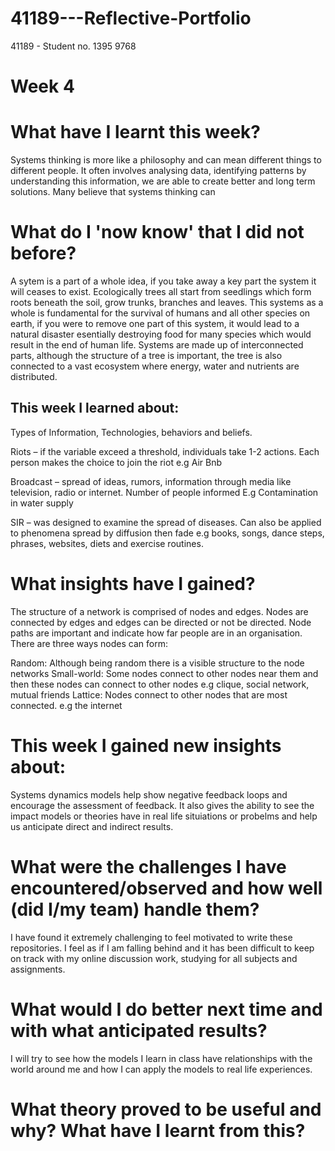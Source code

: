 # 41189---Reflective-Portfolio
41189 - Student no. 1395 9768

# Week 4

# What have I learnt this week?

Systems thinking is more like a philosophy and can mean different things to different people. It often involves analysing data, identifying patterns by understanding this information, we are able to create better and long term solutions. Many believe that systems thinking can 

# What do I 'now know' that I did not before?

A sytem is a part of a whole idea, if you take away a key part the system it will ceases to exist. Ecologically trees all start from seedlings which form roots beneath the soil, grow trunks, branches and leaves. This systems as a whole is fundamental for the survival of humans and all other species on earth, if you were to remove one part of this system, it would lead to a natural disaster esentially destroying food for many species which would result in the end of human life. Systems are made up of interconnected parts, although the structure of a tree is important, the tree is also connected to a vast ecosystem where energy, water and nutrients are distributed.

## This week I learned about:

Types of Information, Technologies, behaviors and beliefs.

Riots – if the variable exceed a threshold, individuals take 1-2 actions. Each person makes the choice to join the riot e.g Air Bnb 

Broadcast – spread of ideas, rumors, information through media like television, radio or internet. Number of people informed E.g Contamination in water supply 


SIR – was designed to examine the spread of diseases. Can also be applied to phenomena spread by diffusion then fade e.g books, songs, dance steps, phrases, websites, diets and exercise routines. 

# What insights have I gained?

The structure of a network is comprised of nodes and edges. Nodes are connected by edges and edges can be directed or not be directed. Node paths are important and indicate how far people are in an organisation. There are three ways nodes can form:

Random: Although being random there is a visible structure to the node networks
Small-world: Some nodes connect to other nodes near them and then these nodes can connect to other nodes e.g clique, social network, mutual friends
Lattice: Nodes connect to other nodes that are most connected. e.g the internet

# This week I gained new insights about:

Systems dynamics models help show negative feedback loops and encourage the assessment of feedback. It also gives the ability to see the impact models or theories have in real life situiations or probelms and help us anticipate direct and indirect results.


# What were the challenges I have encountered/observed and how well (did I/my team) handle them?

I have found it extremely challenging to feel motivated to write these repositories.  I feel as if I am falling behind and it has been difficult to keep on track with my online discussion work, studying for all subjects and assignments. 


# What would I do better next time and with what anticipated results?

I will try to see how the models I learn in class have relationships with the world around me and how I can apply the models to real life experiences.
# What theory proved to be useful and why? What have I learnt from this?
